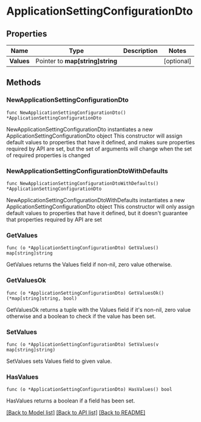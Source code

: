 # ApplicationSettingConfigurationDto

## Properties

Name | Type | Description | Notes
------------ | ------------- | ------------- | -------------
**Values** | Pointer to **map[string]string** |  | [optional] 

## Methods

### NewApplicationSettingConfigurationDto

`func NewApplicationSettingConfigurationDto() *ApplicationSettingConfigurationDto`

NewApplicationSettingConfigurationDto instantiates a new ApplicationSettingConfigurationDto object
This constructor will assign default values to properties that have it defined,
and makes sure properties required by API are set, but the set of arguments
will change when the set of required properties is changed

### NewApplicationSettingConfigurationDtoWithDefaults

`func NewApplicationSettingConfigurationDtoWithDefaults() *ApplicationSettingConfigurationDto`

NewApplicationSettingConfigurationDtoWithDefaults instantiates a new ApplicationSettingConfigurationDto object
This constructor will only assign default values to properties that have it defined,
but it doesn't guarantee that properties required by API are set

### GetValues

`func (o *ApplicationSettingConfigurationDto) GetValues() map[string]string`

GetValues returns the Values field if non-nil, zero value otherwise.

### GetValuesOk

`func (o *ApplicationSettingConfigurationDto) GetValuesOk() (*map[string]string, bool)`

GetValuesOk returns a tuple with the Values field if it's non-nil, zero value otherwise
and a boolean to check if the value has been set.

### SetValues

`func (o *ApplicationSettingConfigurationDto) SetValues(v map[string]string)`

SetValues sets Values field to given value.

### HasValues

`func (o *ApplicationSettingConfigurationDto) HasValues() bool`

HasValues returns a boolean if a field has been set.


[[Back to Model list]](../README.md#documentation-for-models) [[Back to API list]](../README.md#documentation-for-api-endpoints) [[Back to README]](../README.md)



